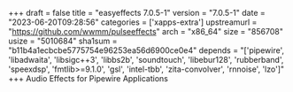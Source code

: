 +++
draft = false
title = "easyeffects 7.0.5-1"
version = "7.0.5-1"
date = "2023-06-20T09:28:56"
categories = ['xapps-extra']
upstreamurl = "https://github.com/wwmm/pulseeffects"
arch = "x86_64"
size = "856708"
usize = "5010684"
sha1sum = "b11b4a1ecbcbe5775754e96253ea56d6900ce0e4"
depends = "['pipewire', 'libadwaita', 'libsigc++3', 'libbs2b', 'soundtouch', 'libebur128', 'rubberband', 'speexdsp', 'fmtlib>=9.1.0', 'gsl', 'intel-tbb', 'zita-convolver', 'rnnoise', 'lzo']"
+++
Audio Effects for Pipewire Applications